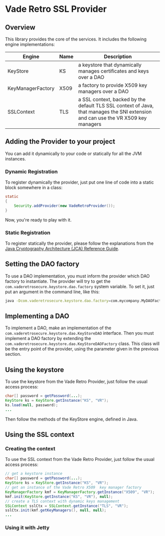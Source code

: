 # Vade Retro SSL Provider

## Overview

This library provides the core of the services. It includes the following engine implementations:

| Engine | Name | Description |
|--------|--------|--------|
| KeyStore | KS | a keystore that dynamically manages certificates and keys over a DAO |
| KeyManagerFactory | X509 | a factory to provide X509 key managers over a DAO |
| SSLContext | TLS | a SSL context, backed by the default TLS SSL context of Java, that manages the SNI extension and can use the VR X509 key managers |


## Adding the Provider to your project

You can add it dynamically to your code or statically for all the JVM instances.

### Dynamic Registration

To register dynamically the provider, just put one line of code into a static block somewhere in a class:
```java
static
{
	Security.addProvider(new VadeRetroProvider());
}
```
Now, you're ready to play with it.

### Static Registration

To register statically the provider, please follow the explanations from the [Java Cryptography Architecture (JCA) Reference Guide](http://docs.oracle.com/javase/8/docs/technotes/guides/security/crypto/CryptoSpec.html#ProviderInstalling).

## Setting the DAO factory

To use a DAO implementation, you must inform the provider which DAO factory to instantiate. The provider will try to get the `com.vaderetrosecure.keystore.dao.factory` system variable. To set it, just put an argument in the command line, like this:
```bash
java -Dcom.vaderetrosecure.keystore.dao.factory=com.mycompany.MyDAOFactoryImpl my-project.jar
```

## Implementing a DAO

To implement a DAO, make an implementation of the `com.vaderetrosecure.keystore.dao.KeyStoreDAO` interface. Then you must implement a DAO factory by extending the `com.vaderetrosecure.keystore.dao.KeyStoreDAOFactory` class. This class will be the entry point of the provider, using the parameter given in the previous section.

## Using the keystore

To use the keystore from the Vade Retro Provider, just follow the usual access process:
```java
char[] password = getPassword(...);
KeyStore ks = KeyStore.getInstance("KS", "VR");
ks.load(null, password);
...
```
Then follow the methods of the KeyStore engine, defined in Java.


## Using the SSL context

### Creating the context

To use the SSL context from the Vade Retro Provider, just follow the usual access process:
```java
// get a keystore instance
char[] password = getPassword(...);
KeyStore ks = KeyStore.getInstance("KS", "VR");
// get an instance of the Vade Retro X509  key manager factory
KeyManagerFactory kmf = KeyManagerFactory.getInstance("X509", "VR");
kmf.init(KeyStore.getInstance("KS", "VR"), null);
// create a TLS context with dynamic keys management
SSLContext sslCtx = SSLContext.getInstance("TLS", "VR");
sslCtx.init(kmf.getKeyManagers(), null, null);
...
```

### Using it with Jetty

